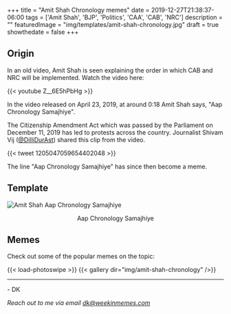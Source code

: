 +++
title = "Amit Shah Chronology memes"
date = 2019-12-27T21:38:37-06:00
tags = ['Amit Shah', 'BJP', 'Politics', 'CAA', 'CAB', 'NRC']
description = ""
featuredImage = "img/templates/amit-shah-chronology.jpg"
draft = true
showthedate = false
+++


## Origin

In an old video, Amit Shah is seen explaining the order in which CAB and NRC will be implemented. Watch the video here:

<!--more-->
{{< youtube Z__6E5hPbHg >}}


In the video released on April 23, 2019, at around 0:18 Amit Shah says, "Aap Chronology Samajhiye".

The Citizenship Amendment Act which was passed by the Parliament on December 11, 2019 has led to protests across the country. Journalist Shivam Vij ([@DilliDurAst](https://twitter.com/DilliDurAst)) shared this clip from the video.

{{< tweet 1205047059654402048 >}}

The line "Aap Chronology Samajhiye" has since then become a meme.

## Template

![Amit Shah Aap Chronology Samajhiye](img/templates/amit-shah-chronology.jpg)

<center>Aap Chronology Samajhiye</center>

## Memes

Check out some of the popular memes on the topic:

{{< load-photoswipe >}}
{{< gallery dir="img/amit-shah-chronology" />}}


---
\- DK

*Reach out to me via email dk@weekinmemes.com*